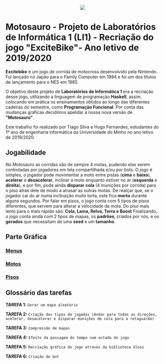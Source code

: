<p align="center">
  <img src=https://user-images.githubusercontent.com/57015073/191850180-7445bf00-fbc9-46c0-b8dc-68c9e83e7016.png>
</p>

# Motosauro - Projeto de Laboratórios de Informática 1 (LI1) - Recriação do jogo "ExciteBike"- Ano letivo de 2019/2020

**Excitebike** é um jogo de corrida de motocross desenvolvido pela Nintendo. Foi lançado no Japão para o Family Computer em 1984 e foi um dos títulos de lançamento para o NES em 1985.

O objetivo deste projeto de **Laboratórios de Informática 1** era a recriação desse jogo, utilizando a linguagem de programação **Haskell**, assim, colocando em prática os ensinamentos obtidos ao longo das diferentes cadeiras do semestre, como **Programação Funcional**.  Por conta das mudanças gráficas decidimos apelidar a nossa nova versão de **"Motosauro"**.

Este trabalho foi realizado por Tiago Silva e Hugo Fernandes, estudantes do 1º ano de engenharia informática da Universidade do Minho no ano letivo de 2019/2020.

## Jogabilidade

No Motosauro as corridas são de sempre 4 motas, pudendo elas serem controladas por jogadores em tela compartilhada e/ou por bots.
O jogo é simples, o jogador pode movimentar a moto entre pistas (**cima** e **baixo**), **acelerar** e **desacelerar**, inclinar a moto enquanto estiver no ar (**esquerda** e **direita**), e por fim, pode ainda **disparar** **cola** (4 munições por corrida) para o piso atrás dele de modo a atrasar as outras motas. De realçar que, se o jogador cai do ar numa inclinação muito torta, este fica **morto** durante alguns segundos.
Por falar em pisos, o jogo conta com 5 tipos de pisos diferentes, que servem para alterar a velocidade da mota. Do piso mais lento para o mais rápido são: **Cola, Lama, Relva, Terra e Boost**
Finalizando, o jogo conta ainda com 2 tipos de mapas, os **padrões**, criados por nós, e os **gerados** que necessitam de uma **seed** e um **tamanho**.

## Parte Gráfica

### [Menus](https://github.com/surumkata/Motosauro/tree/main/textures/Menu)
### [Motos](https://github.com/surumkata/Motosauro/tree/main/textures/Others)
### [Pisos](https://github.com/surumkata/Motosauro/tree/main/textures/Layers)

## Glossário das tarefas

**TAREFA 1:** ``Gerar um mapa aleatório``

**TAREFA 2:** ``Criação dos tipos de jogadas (Andar para todas as direções, acelerar, desacelerar e disparar munições de cola para a retaguarda)``

**TAREFA 3:** ``Compressão de mapas``

**TAREFA 4:** ``Efeito da passagem do tempo num estado do jogo``

**TAREFA 5:** ``Recriação gráfica do jogo através da biblioteca Gloss ``

**TAREFA 6:** ``Criação do bot``
